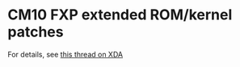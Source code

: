 CM10 FXP extended ROM/kernel patches
====================================

For details, see [this thread on XDA](http://forum.xda-developers.com/showthread.php?t=2048807)
